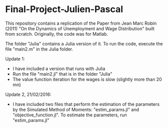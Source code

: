 # Final-Project-Julien-Pascal

This repository contains a replication of the Paper from Jean Marc Robin (2011) "On the Dynamics of Unemployment and Wage Distribution" built from scratch. Originally, the code was for Matlab.

The folder "Julia" contains a Julia version of it. To run the code, execute the file "main2.m" in the Julia folder. 

Update 1:
- I have included a version that runs with Julia
- Run the file "main2.jl" that is in the folder "Julia"
- The value function iteration for the wages is slow (slightly more than 20 mn)

Update 2, 21/02/2016:
- I have included two files that perform the estimation of the parameters by the Simulated Method of Moments: "estim_params.jl" and "objective_function.jl". To estimate the parameters, run "estim_params.jl"
